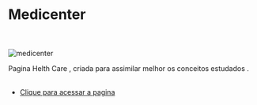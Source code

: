 # Medicenter<br/> <br/>

![medicenter](https://user-images.githubusercontent.com/66651121/132107426-7dde899c-18e8-45a0-be14-0ca9140b21b3.png)



Pagina Helth Care , criada para assimilar melhor os conceitos estudados  . <br/> <br/>


- [Clique para acessar a pagina](https://welton1986.github.io/Medicenter/)
